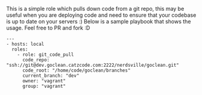   This is a simple role which pulls down code from a git repo, this may be useful when you are deploying code and need to ensure that your codebase is up to date on your servers :) Below is a sample playbook that shows the usage. Feel free to PR and fork :D
  
    ---
    - hosts: local
      roles:
        - role: git_code_pull
          code_repo: "ssh://git@dev.goclean.catzcode.com:2222/nerdsville/goclean.git"
          code_root: "/home/code/goclean/branches"
          current_branch: "dev"
          owner: "vagrant"
          group: "vagrant"
